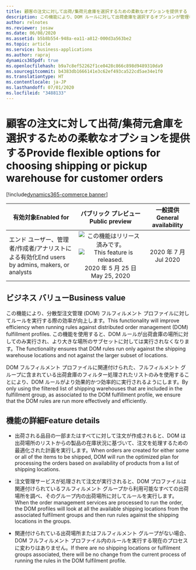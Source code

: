 ```yaml
---
title: 顧客の注文に対して出荷/集荷元倉庫を選択するための柔軟なオプションを提供する
description: この機能により、DOM ルールに対して出荷倉庫を選択するオプションが管理者に提供されます。
author: relnotes
ms.reviewer: josaw
ms.date: 06/08/2020
ms.assetid: b5b8b554-948a-ea11-a812-000d3a563be2
ms.topic: article
ms.service: business-applications
ms.author: rapraj
dynamics365pdf: true
ms.openlocfilehash: b9a7c8ef52262f1ce0428c866c898d9489310da9
ms.sourcegitcommit: b4383db1666141e3c62ef493ca522cd5ae34e1f0
ms.translationtype: HT
ms.contentlocale: ja-JP
ms.lasthandoff: 07/01/2020
ms.locfileid: "3488133"
---
```

# <a name="provide-flexible-options-for-choosing-shipping-or-pickup-warehouse-for-customer-orders"></a><span data-ttu-id="5702d-103">顧客の注文に対して出荷/集荷元倉庫を選択するための柔軟なオプションを提供する</span><span class="sxs-lookup"><span data-stu-id="5702d-103">Provide flexible options for choosing shipping or pickup warehouse for customer orders</span></span>
[!include[dynamics365-commerce banner](../includes/dynamics365-commerce.md)]

| <span data-ttu-id="5702d-104">有効対象</span><span class="sxs-lookup"><span data-stu-id="5702d-104">Enabled for</span></span>    |  <span data-ttu-id="5702d-105">パブリック プレビュー</span><span class="sxs-lookup"><span data-stu-id="5702d-105">Public preview</span></span> | <span data-ttu-id="5702d-106">一般提供</span><span class="sxs-lookup"><span data-stu-id="5702d-106">General availability</span></span> | 
| ---------- | :----------: |:----------: |
|<span data-ttu-id="5702d-107">エンド ユーザー、管理者/作成者/アナリストによる有効化</span><span class="sxs-lookup"><span data-stu-id="5702d-107">End users by admins, makers, or analysts</span></span>|<span data-ttu-id="5702d-108">![この機能はリリース済みです。](/dynamics365-release-plan/media/green-checkmark.png "この機能はリリース済みです。")</span><span class="sxs-lookup"><span data-stu-id="5702d-108">![This feature is released.](/dynamics365-release-plan/media/green-checkmark.png "This feature is released.")</span></span> <span data-ttu-id="5702d-109">2020 年 5 月 25 日</span><span class="sxs-lookup"><span data-stu-id="5702d-109">May 25, 2020</span></span>| <span data-ttu-id="5702d-110">2020 年 7 月</span><span class="sxs-lookup"><span data-stu-id="5702d-110">Jul 2020</span></span>|


## <a name="business-value"></a><span data-ttu-id="5702d-111">ビジネス バリュー</span><span class="sxs-lookup"><span data-stu-id="5702d-111">Business value</span></span>
<!-- bv start -->
<span data-ttu-id="5702d-112">この機能により、分散型注文管理 (DOM) フルフィルメント プロファイルに対してルールを実行する際の効率が向上します。</span><span class="sxs-lookup"><span data-stu-id="5702d-112">This functionality will improve efficiency when running rules against distributed order management (DOM) fulfillment profiles.</span></span> <span data-ttu-id="5702d-113">この機能を使用すると、DOM ルールが出荷倉庫の場所に対してのみ実行され、より大きな場所のサブセットに対しては実行されなくなります。</span><span class="sxs-lookup"><span data-stu-id="5702d-113">The functionality ensures that DOM rules run only against the shipping warehouse locations and not against the larger subset of locations.</span></span> 

<span data-ttu-id="5702d-114">DOM フルフィルメント プロファイルに関連付けられた、フルフィルメント グループに含まれている出荷倉庫のフィルター処理されたリストのみを使用することにより、DOM ルールがより効果的かつ効率的に実行されるようにします。</span><span class="sxs-lookup"><span data-stu-id="5702d-114">By only using the filtered list of  shipping warehouses that are included in the fulfillment group, as associated to the DOM fulfillment profile, we ensure that the DOM rules are run more effectively and efficiently.</span></span>  
<!-- bv end -->



## <a name="feature-details"></a><span data-ttu-id="5702d-115">機能の詳細</span><span class="sxs-lookup"><span data-stu-id="5702d-115">Feature details</span></span>
<!--feature detail start -->
- <span data-ttu-id="5702d-116">出荷される品目の一部またはすべてに対して注文が作成されると、DOM は出荷場所のリストからの製品の在庫状況に基づいて、注文を処理するための最適化された計画を実行します。</span><span class="sxs-lookup"><span data-stu-id="5702d-116">When orders are created for either some or all of the items to be shipped, DOM will run the optimized plan for processing the orders based on availability of products from a list of shipping locations.</span></span>  

- <span data-ttu-id="5702d-117">注文管理サービスが処理されて注文が実行されると、DOM プロファイルは関連付けられているフルフィルメント グループから利用可能なすべての出荷場所を調べ、そのグループ内の出荷場所に対してルールを実行します。</span><span class="sxs-lookup"><span data-stu-id="5702d-117">When the order management services are processed to run the order, the DOM profiles will look at all the available shipping locations from the associated fulfilment groups and then run rules against the shipping locations in the groups.</span></span> 

- <span data-ttu-id="5702d-118">関連付けられている出荷場所またはフルフィルメント グループがない場合、DOM フルフィルメント プロファイル内のルールを実行する現在のプロセスに変わりはありません。</span><span class="sxs-lookup"><span data-stu-id="5702d-118">If there are no shipping locations or fulfilment groups associated, there will be no change from the current process of running the rules in the DOM fulfilment profile.</span></span> 
<!--feature detail end -->









